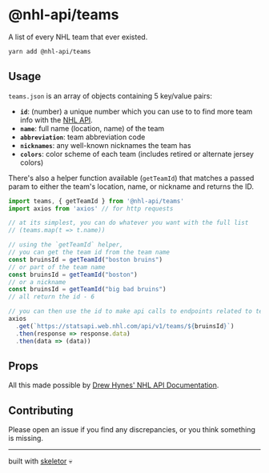 # @nhl-api/teams

A list of every NHL team that ever existed.

```bash
yarn add @nhl-api/teams
```

## Usage

`teams.json` is an array of objects containing 5 key/value pairs:

- **`id`**: (number) a unique number which you can use to to find more team info with the [NHL API](https://statsapi.web.nhl.com/api/v1).
- **`name`**: full name (location, name) of the team
- **`abbreviation`**: team abbreviation code
- **`nicknames`**: any well-known nicknames the team has
- **`colors`**: color scheme of each team (includes retired or alternate jersey colors)

There's also a helper function available (`getTeamId`) that matches a passed param to either the team's location, name, or nickname and returns the ID.

```ts
import teams, { getTeamId } from '@nhl-api/teams'
import axios from 'axios' // for http requests

// at its simplest, you can do whatever you want with the full list
// (teams.map(t => t.name))

// using the `getTeamId` helper,
// you can get the team id from the team name
const bruinsId = getTeamId("boston bruins")
// or part of the team name
const bruinsId = getTeamId("boston")
// or a nickname
const bruinsId = getTeamId("big bad bruins")
// all return the id - 6

// you can then use the id to make api calls to endpoints related to team stats/info
axios
  .get(`https://statsapi.web.nhl.com/api/v1/teams/${bruinsId}`)
  .then(response => response.data)
  .then(data => (data))
```

## Props

All this made possible by [Drew Hynes' NHL API Documentation](https://gitlab.com/dword4/nhlapi).

## Contributing

Please open an issue if you find any discrepancies, or you think something is missing.

---
built with [skeletor](https://github.com/gretzky/skeletor) 💀
